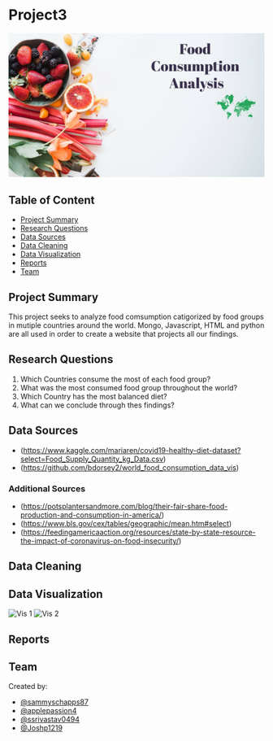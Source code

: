 # Project3
![Food Home Page](/static/home_page.jpg)

## Table of Content
* [Project Summary](#project-summary)
* [Research Questions](#questions)
* [Data Sources](#data-sources)
* [Data Cleaning](#data-cleaning)
* [Data Visualization](#data-visualization)
* [Reports](#reports)
* [Team](#team)

## Project Summary

This project seeks to analyze food comsumption catigorized by food groups in mutiple countries around the world. Mongo, Javascript, HTML and python are all used in order to create a website that projects all our findings. 

## Research Questions

1. Which Countries consume the most of each food group?
2. What was the most consumed food group throughout the world?
3. Which Country has the most balanced diet?  
4. What can we conclude through thes findings?

## Data Sources

* (https://www.kaggle.com/mariaren/covid19-healthy-diet-dataset?select=Food_Supply_Quantity_kg_Data.csv)
* (https://github.com/bdorsey2/world_food_consumption_data_vis)

### Additional Sources 
* (https://potsplantersandmore.com/blog/their-fair-share-food-production-and-consumption-in-america/)
* (https://www.bls.gov/cex/tables/geographic/mean.htm#select)
* (https://feedingamericaaction.org/resources/state-by-state-resource-the-impact-of-coronavirus-on-food-insecurity/)

## Data Cleaning


## Data Visualization

![Vis 1]('/static/data_viz_5.jpg')
![Vis 2]('/static/data-viz_6.jpeg')

## Reports

## Team 
Created by:
* [@sammyschapps87](http://github.com/sammyschapps87)
* [@applepassion4](http://github.com/applepassion4)
* [@ssrivastav0494](http://github.com/ssrivaatav0494)
* [@Joshp1219](http://github.com/Joshp1219)
